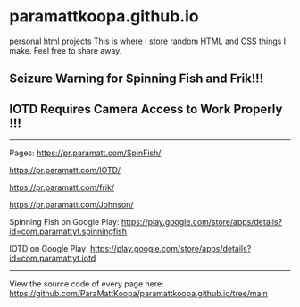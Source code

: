 # paramattkoopa.github.io
personal html projects
This is where I store random HTML and CSS things I make.
Feel free to share away.
## Seizure Warning for Spinning Fish and Frik!!!
## IOTD Requires Camera Access to Work Properly !!!
--------------------------
Pages:
https://pr.paramatt.com/SpinFish/

https://pr.paramatt.com/IOTD/

https://pr.paramatt.com/frik/

https://pr.paramatt.com/Johnson/


Spinning Fish on Google Play: 
https://play.google.com/store/apps/details?id=com.paramattyt.spinningfish

IOTD on Google Play:
https://play.google.com/store/apps/details?id=com.paramattyt.iotd

--------------------------
View the source code of every page here:
https://github.com/ParaMattKoopa/paramattkoopa.github.io/tree/main
